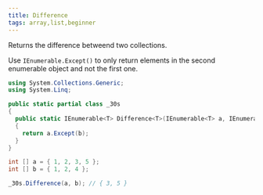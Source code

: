 ```yaml
---
title: Difference
tags: array,list,beginner
---
```


Returns the difference betweend two collections.

Use `IEnumerable.Except()` to only return elements in the second enumerable object and not the first one.

```csharp
using System.Collections.Generic;
using System.Linq;

public static partial class _30s 
{
  public static IEnumerable<T> Difference<T>(IEnumerable<T> a, IEnumerable<T> b) 
  {
    return a.Except(b);
  }
}
```

```csharp
int [] a = { 1, 2, 3, 5 };
int [] b = { 1, 2, 4 };

_30s.Difference(a, b); // { 3, 5 }
```
